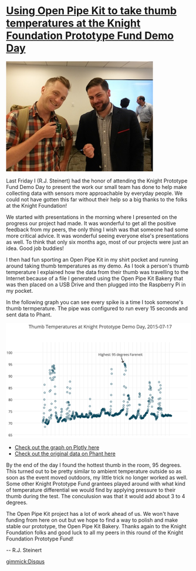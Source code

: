 # [Using Open Pipe Kit to take thumb temperatures at the Knight Foundation Prototype Fund Demo Day](knight-foundation-prototype-demo-day.md)

![R.J. Steinert piping the thumb temperature of Chris Barr, Knight Foundation's Director of Media Innovation. ](images/taking-thumb-temperatures.jpeg)


Last Friday I (R.J. Steinert) had the honor of attending the Knight Prototype Fund Demo Day to present the work our small team has done to help make collecting data with sensors more approachable by everyday people. We could not have gotten this far without their help so a big thanks to the folks at the Knight Foundation! 

We started with presentations in the morning where I presented on the progress our project had made. It was wonderful to get all the positive feedback from my peers, the only thing I wish was that someone had some more critical advice. It was wonderful seeing everyone else's presentations as well. To think that only six months ago, most of our projects were just an idea. Good job buddies!

I then had fun sporting an Open Pipe Kit in my shirt pocket and running around taking thumb temperatures as my demo. As I took a person's thumb temperature I explained how the data from their thumb was travelling to the Internet because of a file I generated using the Open Pipe Kit Bakery that was then placed on a USB Drive and then plugged into the Raspberry Pi in my pocket.  

In the following graph you can see every spike is a time I took someone's thumb termperature. The pipe was configured to run every 15 seconds and sent data to Phant. 

![Thumb temperatures of Knight](images/thumb-temperatures.png)

- [Check out the graph on Plotly here](https://plot.ly/~rjsteinert/34/col1/?share_key=OA9F0Iar7QnemmMoUAillf)
- [Check out the original data on Phant here](https://data.sparkfun.com/streams/AJOJ0mxKQDtJ2qdMV7rM)

By the end of the day I found the hottest thumb in the room, 95 degrees.  This turned out to be pretty similar to ambient temperature outside so as soon as the event moved outdoors, my little trick no longer worked as well. Some other Knight Prototype Fund grantees played around with what kind of temperature differential we would find by applying pressure to their thumb during the test. The conculusion was that it would add about 3 to 4 degrees.  

The Open Pipe Kit project has a lot of work ahead of us. We won't have funding from here on out but we hope to find a way to polish and make stable our prototype, the Open Pipe Kit Bakery. Thanks again to the Knight Foundation folks and good luck to all my peers in this round of the Knight Foundation Prototype Fund!

-- R.J. Steinert

[gimmick:Disqus](openpipekit)
